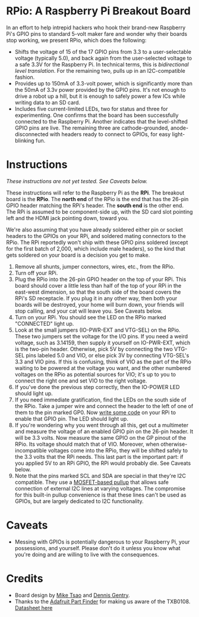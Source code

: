 RPio: A Raspberry Pi Breakout Board
===========================================

In an effort to help intrepid hackers who hook their brand-new Raspberry Pi's GPIO pins to standard 5-volt maker fare and wonder why their boards stop working, we present RPio, which does the following:

  * Shifts the voltage of 15 of the 17 GPIO pins from 3.3 to a user-selectable voltage (typically 5.0), and back again from the user-selected voltage to a safe 3.3V for the Raspberry Pi. In technical terms, this is *bidirectional level translation*. For the remaining two, pulls up in an I2C-compatible fashion.
  * Provides up to 150mA of 3.3-volt power, which is significantly more than the 50mA of 3.3v power provided by the GPIO pins. It's not enough to drive a robot up a hill, but it is enough to safely power a few ICs while writing data to an SD card.
  * Includes five current-limited LEDs, two for status and three for experimenting. One confirms that the board has been successfully connected to the Raspberry Pi. Another indicates that the level-shifted GPIO pins are live. The remaining three are cathode-grounded, anode-disconnected with headers ready to connect to GPIOs, for easy light-blinking fun.

Instructions
============

*These instructions are not yet tested. See Caveats below.*

These instructions will refer to the Raspberry Pi as the **RPi**. The breakout board is the **RPio**. The **north end** of the RPio is the end that has the 26-pin GPIO header matching the RPi's header. The **south end** is the other end. The RPi is assumed to be component-side up, with the SD card slot pointing left and the HDMI jack pointing down, toward you.

We're also assuming that you have already soldered either pin or socket headers to the GPIOs on your RPi, and soldered mating connectors to the RPio. The RPi reportedly won't ship with these GPIO pins soldered (except for the first batch of 2,000, which include male headers), so the kind that gets soldered on your board is a decision you get to make.

  1. Remove all shunts, jumper connectors, wires, etc., from the RPio.
  1. Turn off your RPi.
  1. Plug the RPio into the 26-pin GPIO header on the top of your RPi. This board should cover a little less than half of the top of your RPi in the east-west dimension, so that the south side of the board covers the RPi's SD receptacle. If you plug it in any other way, then both your boards will be destroyed, your home will burn down, your friends will stop calling, and your cat will leave you. See Caveats below.
  1. Turn on your RPi. You should see the LED on the RPio marked "CONNECTED" light up.
  1. Look at the small jumpers (IO-PWR-EXT and VTG-SEL) on the RPio. These two jumpers set the voltage for the I/O pins. If you need a weird voltage, such as 3.14159, then supply it yourself on IO-PWR-EXT, which is the two-pin header. Otherwise, pick 5V by connecting the two VTG-SEL pins labeled 5.0 and VIO, or else pick 3V by connecting VTG-SEL's 3.3 and VIO pins. If this is confusing, think of VIO as the part of the RPio waiting to be powered at the voltage you want, and the other numbered voltages on the RPio as potential sources for VIO; it's up to you to connect the right one and set VIO to the right voltage.
  1. If you've done the previous step correctly, then the IO-POWER LED should light up.
  1. If you need immediate gratification, find the LEDs on the south side of the RPio. Take a jumper wire and connect the header to the left of one of them to the pin marked GP0. Now [write some code](http://elinux.org/Rpi_Low-level_peripherals) on your RPi to enable that GPIO pin. The LED should light up.
  1. If you're wondering why you went through all this, get out a multimeter and measure the voltage of an enabled GPIO pin on the 26-pin header. It will be 3.3 volts. Now measure the same GPIO on the GP pinout of the RPio. Its voltage should match that of VIO. Moreover, when otherwise-incompatible voltages come into the RPio, they will be shifted safely to the 3.3 volts that the RPi needs. This last part is the important part: if you applied 5V to an RPi GPIO, the RPi would probably die. See Caveats below.
  1. Note that the pins marked SCL and SDA are special in that they're I2C compatible. They use a [MOSFET-based pullup](http://ics.nxp.com/support/documents/interface/pdf/an97055.pdf) that allows safe connection of external I2C lines at varying voltages. The compromise for this built-in pullup convenience is that these lines can't be used as GPIOs, but are largely dedicated to I2C functionality.

Caveats
=======

  * Messing with GPIOs is potentially dangerous to your Raspberry Pi, your possessions, and yourself. Please don't do it unless you know what you're doing and are willing to live with the consequences.

Credits
=======

  * Board design by [Mike Tsao](http://www.sowbug.com/) and [Dennis Gentry](https://github.com/dgentry).
  * Thanks to the [Adafruit Part Finder](http://www.ladyada.net/wiki/partfinder) for making us aware of the TXB0108.  [Datasheet here](http://www.ti.com/lit/ds/symlink/txb0108.pdf)
